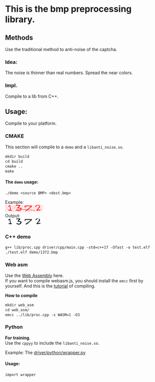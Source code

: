 # This is the bmp preprocessing library.

## Methods
Use the traditional method to anti-noise of the captcha.
### Idea:
The noise is thinner than real numbers.
Spread the near colors.
### Impl.
Compile to a lib from C++.


## Usage:
Compile to your platform.
### CMAKE
This section will compile to a `demo` and a `libanti_noise.so`.
```
mkdir build
cd build
cmake ..
make
```
#### The `demo` usage:
```
./demo <source BMP> <dest.bmp>
```
Example:<br>
![](demo/1372.bmp)<br>
Output:<br>
![](demo/1372.out.bmp)<br>


### C++ demo
```
g++ lib/proc.cpp driver/cpp/main.cpp -std=c++17 -Ofast -o test.elf
./test.elf demo/1372.bmp
```

### Web asm
Use the [Web Assembly](https://webassembly.org/) here.<br>
If you want to compile webasm.js, you should install the `emcc` first by yourself.
And this is the [tutorial](https://developer.mozilla.org/en-US/docs/WebAssembly/C_to_wasm) of compiling.

**How to compile**
```
mkdir web_asm
cd web_asm/
emcc ../lib/proc.cpp -s WASM=1 -O3
```

### Python 
**For training.**<br>
Use the `cppyy` to include the `libanti_noise.so`.<br>

Example: The [driver/python/wrapper.py](driver/python/wrapper.py)<br>

#### Usage:
```
import wrapper
```